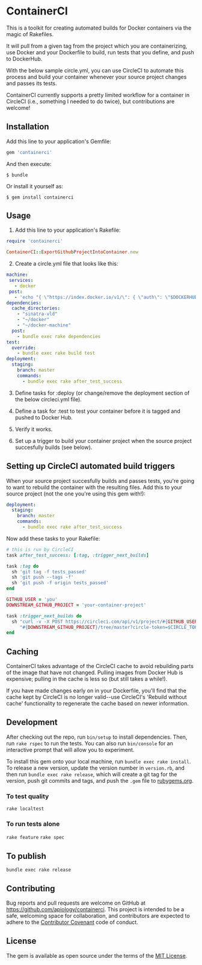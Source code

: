 # ContainerCI

This is a toolkit for creating automated builds for Docker containers via the magic of Rakefiles.

It will pull from a given tag from the project which you are containerizing, use Docker and your Dockerfile to build, run tests that you define, and push to DockerHub.

With the below sample circle.yml, you can use CircleCI to automate this process and build your container whenever your source project changes and passes its tests.

ContainerCI currently supports a pretty limited workflow for a container in CircleCI (i.e., something I needed to do twice), but contributions are welcome!

## Installation

Add this line to your application's Gemfile:

```ruby
gem 'containerci'
```

And then execute:

    $ bundle

Or install it yourself as:

    $ gem install containerci

## Usage

1) Add this line to your application's Rakefile:

```ruby
require 'containerci'

ContainerCI::ExportGithubProjectIntoContainer.new
```

2) Create a circle.yml file that looks like this:


```yaml
machine:
 services:
   - docker
 post:
   - 'echo "{ \"https://index.docker.io/v1/\": { \"auth\": \"$DOCKERHUB_TOKEN\", \"email\": \"$DOCKERHUB_EMAIL\" }}" > ~/.dockercfg'
dependencies:
  cache_directories:
    - "sinatra-vld"
    - "~/docker"
    - "~/docker-machine"
  post:
    - bundle exec rake dependencies
test:
  override:
    - bundle exec rake build test
deployment:
  staging:
    branch: master
    commands:
      - bundle exec rake after_test_success
```

3) Define tasks for :deploy (or change/remove the deployment section of the below
circleci.yml file).

4) Define a task for :test to test your container before it is tagged and
pushed to Docker Hub.

5) Verify it works.

6) Set up a trigger to build your container project when the source project succesfully builds (see below). 

## Setting up CircleCI automated build triggers

When your source project succesfully builds and passes tests, you're going to want to rebuild the container with the resulting files.  Add this to your source project (not the one you're using this gem with!):

```yaml
deployment:
  staging:
    branch: master
    commands:
      - bundle exec rake after_test_success
```

Now add these tasks to your Rakefile:

```ruby
# this is run by CircleCI
task after_test_success: [:tag, :trigger_next_builds]

task :tag do
  sh 'git tag -f tests_passed'
  sh 'git push --tags -f'
  sh 'git push -f origin tests_passed'
end

GITHUB_USER = 'you'
DOWNSTREAM_GITHUB_PROJECT = 'your-container-project'

task :trigger_next_builds do
  sh "curl -v -X POST https://circleci.com/api/v1/project/#{GITHUB_USER}/" \
     "#{DOWNSTREAM_GITHUB_PROJECT}/tree/master?circle-token=$CIRCLE_TOKEN"
end
```

## Caching

ContainerCI takes advantage of the CircleCI cache to avoid rebuilding parts of the image that have not changed.  Pulling images from Docker Hub is expensive; pulling in the cache is less so (but still takes a while!).

If you have made changes early on in your Dockerfile, you'll find that the cache kept by CircleCI is no longer valid--use CircleCI's 'Rebuild without cache' functionality to regenerate the cache based on newer information.

## Development

After checking out the repo, run `bin/setup` to install dependencies. Then, run `rake rspec` to run the tests. You can also run `bin/console` for an interactive prompt that will allow you to experiment.

To install this gem onto your local machine, run `bundle exec rake install`. To release a new version, update the version number in `version.rb`, and then run `bundle exec rake release`, which will create a git tag for the version, push git commits and tags, and push the `.gem` file to [rubygems.org](https://rubygems.org).

### To test quality
  ```rake localtest```

### To run tests alone
  ```rake feature```
  ```rake spec```
  
## To publish
  ```bundle exec rake release```

## Contributing

Bug reports and pull requests are welcome on GitHub at https://github.com/apiology/containerci. This project is intended to be a safe, welcoming space for collaboration, and contributors are expected to adhere to the [Contributor Covenant](contributor-covenant.org) code of conduct.


## License

The gem is available as open source under the terms of the [MIT License](http://opensource.org/licenses/MIT).

